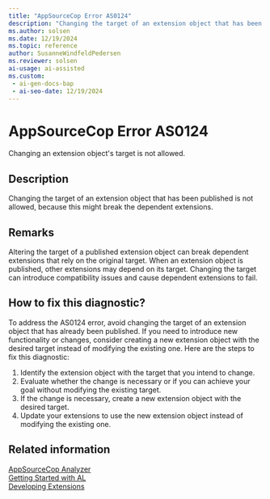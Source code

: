 ```yaml
---
title: "AppSourceCop Error AS0124"
description: "Changing the target of an extension object that has been published is not allowed, because this might break the dependent extensions."
ms.author: solsen
ms.date: 12/19/2024
ms.topic: reference
author: SusanneWindfeldPedersen
ms.reviewer: solsen
ai-usage: ai-assisted
ms.custom:
 - ai-gen-docs-bap
 - ai-seo-date: 12/19/2024
---
```

[//]: # (START>DO_NOT_EDIT)
[//]: # (IMPORTANT:Do not edit any of the content between here and the END>DO_NOT_EDIT.)
[//]: # (Any modifications should be made in the .xml files in the ModernDev repo.)
# AppSourceCop Error AS0124
Changing an extension object's target is not allowed.

## Description
Changing the target of an extension object that has been published is not allowed, because this might break the dependent extensions.

[//]: # (IMPORTANT: END>DO_NOT_EDIT)

## Remarks

Altering the target of a published extension object can break dependent extensions that rely on the original target. When an extension object is published, other extensions may depend on its target. Changing the target can introduce compatibility issues and cause dependent extensions to fail.

## How to fix this diagnostic?

To address the AS0124 error, avoid changing the target of an extension object that has already been published. If you need to introduce new functionality or changes, consider creating a new extension object with the desired target instead of modifying the existing one. Here are the steps to fix this diagnostic:

1. Identify the extension object with the target that you intend to change.
2. Evaluate whether the change is necessary or if you can achieve your goal without modifying the existing target.
3. If the change is necessary, create a new extension object with the desired target.
4. Update your extensions to use the new extension object instead of modifying the existing one.

## Related information

[AppSourceCop Analyzer](appsourcecop.md)  
[Getting Started with AL](../devenv-get-started.md)  
[Developing Extensions](../devenv-dev-overview.md)  